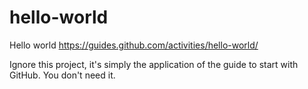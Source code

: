 # hello-world
Hello world https://guides.github.com/activities/hello-world/ 

Ignore this project, it's simply the application of the guide to start with GitHub. You don't need it.
